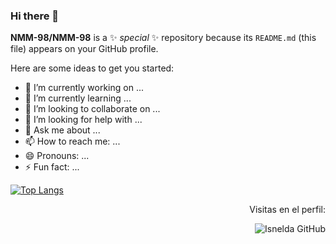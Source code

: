 ### Hi there 👋


**NMM-98/NMM-98** is a ✨ _special_ ✨ repository because its `README.md` (this file) appears on your GitHub profile.

Here are some ideas to get you started:

- 🔭 I’m currently working on ...
- 🌱 I’m currently learning ...
- 👯 I’m looking to collaborate on ...
- 🤔 I’m looking for help with ...
- 💬 Ask me about ...
- 📫 How to reach me: ...
- 😄 Pronouns: ...
- ⚡ Fun fact: ...


[![Top Langs](https://github-readme-stats.vercel.app/api/top-langs/?username=NMM-98&layout=compact)](https://github.com/anuraghazra/github-readme-stats)


<p align="right">Visitas en el perfil:<br></p>

<p align="right">
<img src="https://komarev.com/ghpvc/?username=NMM-98&label=Profile%20views&color=blueviolet&style=for-the-badge" alt="Isnelda GitHub" /> 
</p>
